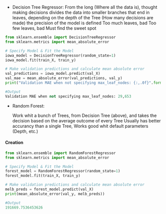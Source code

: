 - Decision Tree Regressor: 
  From the long (Where all the data is), thought making decisions divides the data into smaller branches that end in leaves, depending on the depth of the Tree (How many decisions are made) the precision of the model is defined
  Too much leaves, bad
  Too few leaves, bad
  Must find the sweet spot

```python
from sklearn.ensemble import DecisionTreeRegressor
from sklearn.metrics import mean_absolute_error

# Specify Model & Fit the Model
iowa_model = DecisionTreeRegressor(random_state=1)
iowa_model.fit(train_X, train_y)

# Make validation predictions and calculate mean absolute error
val_predictions = iowa_model.predict(val_X)
val_mae = mean_absolute_error(val_predictions, val_y)
print("Validation MAE when not specifying max_leaf_nodes: {:,.0f}".format(val_mae))

#Output
Validation MAE when not specifying max_leaf_nodes: 29,653
```



- Random Forest:

  Work whit a bunch of Trees, from Decision Tree (above), and takes the decision based on the average outcome of every Tree
  Usually has better accurancy than a single Tree, Works good whit default parameters (Depth, etc.)

<h4>Creation</h4>

```python
from sklearn.ensemble import RandomForestRegressor
from sklearn.metrics import mean_absolute_error

# Specify Model & Fit the Model
forest_model = RandomForestRegressor(random_state=1)
forest_model.fit(train_X, train_y)

# Make validation predictions and calculate mean absolute error
melb_preds = forest_model.predict(val_X)
print(mean_absolute_error(val_y, melb_preds))

#Output
191669.7536453626
```

